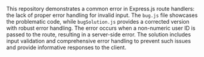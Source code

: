 This repository demonstrates a common error in Express.js route handlers: the lack of proper error handling for invalid input.  The `bug.js` file showcases the problematic code, while `bugSolution.js` provides a corrected version with robust error handling.  The error occurs when a non-numeric user ID is passed to the route, resulting in a server-side error.  The solution includes input validation and comprehensive error handling to prevent such issues and provide informative responses to the client.